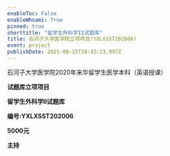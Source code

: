 ```yaml
---
enableToc: False
enableWhoami: True
pinned: true
shorttitle: "留学生外科学II试题库"
title: 石河子大学医学院立项项目(YXLXSST202006)
event: project
publishDate: 2021-08-15T10:43:23.997Z
---
```


石河子大学医学院2020年来华留学生医学本科（英语授课）

**试题库立项项目**

**留学生外科学II试题库**

**编号:YXLXSST202006**

**5000元**

**主持**
